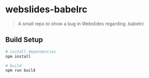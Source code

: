 # webslides-babelrc

> A small repo to show a bug in Webslides regarding .babelrc 

## Build Setup

``` bash
# install dependencies
npm install

# build
npm run build
```
